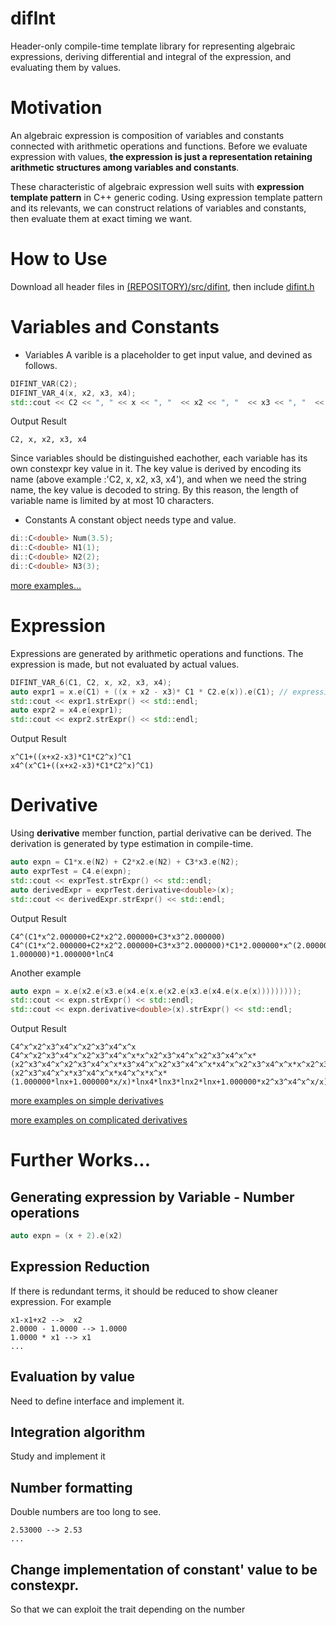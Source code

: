 # difInt
Header-only compile-time template library for representing algebraic expressions, deriving differential and integral of the expression, and evaluating them by values.

# Motivation
An algebraic expression is composition of variables and constants connected with arithmetic operations and functions. 
Before we evaluate expression with values, **the expression is just a representation retaining arithmetic structures among variables and constants**.

These characteristic of algebraic expression well suits with **expression template pattern** in C++ generic coding. 
Using expression template pattern and its relevants, we can construct relations of variables and constants, then evaluate them at exact timing we want.

# How to Use
Download all header files in [(REPOSITORY)/src/difint](https://github.com/QUOPA/difInt/tree/main/src/difint), then include [difint.h](https://github.com/QUOPA/difInt/blob/main/src/difint/difint.h)

# Variables and Constants
* Variables
A varible is a placeholder to get input value, and devined as follows.
```c++
DIFINT_VAR(C2);
DIFINT_VAR_4(x, x2, x3, x4);
std::cout << C2 << ", " << x << ", "  << x2 << ", "  << x3 << ", "  << x4 << std::endl;
```
Output Result
```
C2, x, x2, x3, x4
```
Since variables should be distinguished eachother, each variable has its own constexpr key value in it. The key value is derived by encoding its name (above example :'C2, x, x2, x3, x4'), and when we need the string name, the key value is decoded to string. By this reason, the length of variable name is limited by at most 10 characters.
* Constants
A constant object needs type and value.
```c++
di::C<double> Num(3.5);
di::C<double> N1(1);
di::C<double> N2(2);
di::C<double> N3(3);
```
[more examples...](https://github.com/QUOPA/difInt/blob/main/src/difintTest/TestCasesBasicExpression.h)

# Expression
Expressions are generated by arithmetic operations and functions. The expression is made, but not evaluated by actual values.
```c++
DIFINT_VAR_6(C1, C2, x, x2, x3, x4);
auto expr1 = x.e(C1) + ((x + x2 - x3)* C1 * C2.e(x)).e(C1); // expression is generated
std::cout << expr1.strExpr() << std::endl;
auto expr2 = x4.e(expr1);
std::cout << expr2.strExpr() << std::endl;
```
Output Result
```
x^C1+((x+x2-x3)*C1*C2^x)^C1
x4^(x^C1+((x+x2-x3)*C1*C2^x)^C1)
```

# Derivative
Using **derivative** member function, partial derivative can be derived. The derivation is generated by type estimation in compile-time.
```c++
auto expn = C1*x.e(N2) + C2*x2.e(N2) + C3*x3.e(N2);
auto exprTest = C4.e(expn);
std::cout << exprTest.strExpr() << std::endl;
auto derivedExpr = exprTest.derivative<double>(x);
std::cout << derivedExpr.strExpr() << std::endl;
```
Output Result
```
C4^(C1*x^2.000000+C2*x2^2.000000+C3*x3^2.000000)
C4^(C1*x^2.000000+C2*x2^2.000000+C3*x3^2.000000)*C1*2.000000*x^(2.000000-1.000000)*1.000000*lnC4
```
Another example
```c++
auto expn = x.e(x2.e(x3.e(x4.e(x.e(x2.e(x3.e(x4.e(x.e(x)))))))));
std::cout << expn.strExpr() << std::endl;
std::cout << expn.derivative<double>(x).strExpr() << std::endl;
```
Output Result
```
C4^x^x2^x3^x4^x^x2^x3^x4^x^x
C4^x^x2^x3^x4^x^x2^x3^x4^x^x*x^x2^x3^x4^x^x2^x3^x4^x^x*(x2^x3^x4^x^x2^x3^x4^x^x*x3^x4^x^x2^x3^x4^x^x*x4^x^x2^x3^x4^x^x*x^x2^x3^x4^x^x*(x2^x3^x4^x^x*x3^x4^x^x*x4^x^x*x^x*(1.000000*lnx+1.000000*x/x)*lnx4*lnx3*lnx2*lnx+1.000000*x2^x3^x4^x^x/x)*lnx4*lnx3*lnx2*lnx+1.000000*x2^x3^x4^x^x2^x3^x4^x^x/x)*lnC4
```

[more examples on simple derivatives](https://github.com/QUOPA/difInt/blob/main/src/difintTest/TestCasesDerivative.h)

[more examples on complicated derivatives](https://github.com/QUOPA/difInt/blob/main/src/difintTest/TestCasesDerivativeComplicated.h)


# Further Works...
## Generating expression by Variable - Number operations
```c++
auto expn = (x + 2).e(x2)
```
## Expression Reduction
If there is redundant terms, it should be reduced to show cleaner expression. For example
```
x1-x1+x2 -->  x2
2.0000 - 1.0000 --> 1.0000
1.0000 * x1 --> x1
... 
```
## Evaluation by value
Need to define interface and implement it.
## Integration algorithm
Study and implement it
## Number formatting
Double numbers are too long to see.
```
2.53000 --> 2.53 
... 
```
## Change implementation of constant' value to be constexpr.
So that we can exploit the trait depending on the number
